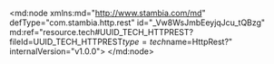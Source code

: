 <?xml version="1.0" encoding="UTF-8"?>
<md:node xmlns:md="http://www.stambia.com/md" defType="com.stambia.http.rest" id="_Vw8WsJmbEeyjqJcu_tQBzg" md:ref="resource.tech#UUID_TECH_HTTPREST?fileId=UUID_TECH_HTTPREST$type=tech$name=HttpRest?" internalVersion="v1.0.0">
  <attribute defType="com.stambia.http.rest.module" id="_VxDrcJmbEeyjqJcu_tQBzg" value="HttpRest"/>
  <attribute defType="com.stambia.http.rest.reverseUrl" id="_ZLoU4pmbEeyjqJcu_tQBzg" value="http://DESKTOP-SKLOJIU:42200/rest/DeliveryService/3/default?openapi3.json"/>
  <attribute defType="com.stambia.http.rest.url" id="_ZLoU45mbEeyjqJcu_tQBzg" value="http://DESKTOP-SKLOJIU:42200/rest/DeliveryService/3/default"/>
  <node defType="com.stambia.http.rest.path" id="_ZLnt1pmbEeyjqJcu_tQBzg" name="/getJsonCustomerDetailsWS">
    <attribute defType="com.stambia.http.rest.path.path" id="_ZLnt15mbEeyjqJcu_tQBzg" value="/getJsonCustomerDetailsWS"/>
    <node defType="com.stambia.http.rest.operation" id="_ZLnt2JmbEeyjqJcu_tQBzg" name="GET">
      <attribute defType="com.stambia.http.rest.operation.method" id="_ZLnt2ZmbEeyjqJcu_tQBzg" value="GET"/>
      <attribute defType="com.stambia.http.rest.operation.operationId" id="_ZLnt2pmbEeyjqJcu_tQBzg" value="getJsonCustomerDetailsWS"/>
      <node defType="com.stambia.http.rest.parameters" id="_ZLnt25mbEeyjqJcu_tQBzg">
        <node defType="com.stambia.http.rest.parameter" id="_ZLnt3JmbEeyjqJcu_tQBzg" name="cus_id">
          <attribute defType="com.stambia.http.rest.parameter.method" id="_ZLnt3ZmbEeyjqJcu_tQBzg" value="cus_id"/>
          <attribute defType="com.stambia.http.rest.parameter.location" id="_ZLnt3pmbEeyjqJcu_tQBzg" value="query"/>
          <attribute defType="com.stambia.http.rest.parameter.required" id="_ZLnt35mbEeyjqJcu_tQBzg" value="false"/>
        </node>
      </node>
      <node defType="com.stambia.http.rest.responses" id="_ZLnt4JmbEeyjqJcu_tQBzg">
        <node defType="com.stambia.http.rest.response" id="_ZLnt4ZmbEeyjqJcu_tQBzg" name="200">
          <attribute defType="com.stambia.http.rest.response.code" id="_ZLnt4pmbEeyjqJcu_tQBzg" value="200"/>
          <attribute defType="com.stambia.http.rest.response.description" id="_ZLnt45mbEeyjqJcu_tQBzg" value="200 response"/>
          <node defType="com.stambia.http.rest.content" id="_ZLnt5JmbEeyjqJcu_tQBzg" name="application/json">
            <attribute defType="com.stambia.http.rest.content.mediaType" id="_ZLnt5ZmbEeyjqJcu_tQBzg" value="JSON"/>
            <attribute defType="com.stambia.http.rest.content.contentType" id="_ZLnt5pmbEeyjqJcu_tQBzg" value="application/json"/>
            <node defType="com.stambia.json.rootObject" id="_ZLnt55mbEeyjqJcu_tQBzg" name="CustomerDetails">
              <node defType="com.stambia.json.array" id="_ZLnt6JmbEeyjqJcu_tQBzg" name="customer_list">
                <node defType="com.stambia.json.object" id="_ZLnt6ZmbEeyjqJcu_tQBzg" name="customers">
                  <node defType="com.stambia.json.value" id="_ZLnt6pmbEeyjqJcu_tQBzg" name="firstName">
                    <attribute defType="com.stambia.json.value.type" id="_ZLnt65mbEeyjqJcu_tQBzg" value="string"/>
                  </node>
                  <node defType="com.stambia.json.value" id="_ZLnt7JmbEeyjqJcu_tQBzg" name="lastName">
                    <attribute defType="com.stambia.json.value.type" id="_ZLnt7ZmbEeyjqJcu_tQBzg" value="string"/>
                  </node>
                  <node defType="com.stambia.json.array" id="_ZLnt7pmbEeyjqJcu_tQBzg" name="address">
                    <node defType="com.stambia.json.object" id="_ZLnt75mbEeyjqJcu_tQBzg" name="address">
                      <node defType="com.stambia.json.value" id="_ZLnt8JmbEeyjqJcu_tQBzg" name="streetAddress">
                        <attribute defType="com.stambia.json.value.type" id="_ZLnt8ZmbEeyjqJcu_tQBzg" value="string"/>
                      </node>
                      <node defType="com.stambia.json.value" id="_ZLnt8pmbEeyjqJcu_tQBzg" name="city">
                        <attribute defType="com.stambia.json.value.type" id="_ZLnt85mbEeyjqJcu_tQBzg" value="string"/>
                      </node>
                      <node defType="com.stambia.json.value" id="_ZLnt9JmbEeyjqJcu_tQBzg" name="state">
                        <attribute defType="com.stambia.json.value.type" id="_ZLnt9ZmbEeyjqJcu_tQBzg" value="string"/>
                      </node>
                      <node defType="com.stambia.json.value" id="_ZLnt9pmbEeyjqJcu_tQBzg" name="postalCode">
                        <attribute defType="com.stambia.json.value.type" id="_ZLnt95mbEeyjqJcu_tQBzg" value="string"/>
                      </node>
                    </node>
                  </node>
                  <node defType="com.stambia.json.array" id="_ZLnt-JmbEeyjqJcu_tQBzg" name="phoneNumber">
                    <node defType="com.stambia.json.object" id="_ZLnt-ZmbEeyjqJcu_tQBzg" name="phone">
                      <node defType="com.stambia.json.value" id="_ZLnt-pmbEeyjqJcu_tQBzg" name="type">
                        <attribute defType="com.stambia.json.value.type" id="_ZLnt-5mbEeyjqJcu_tQBzg" value="string"/>
                      </node>
                      <node defType="com.stambia.json.value" id="_ZLnt_JmbEeyjqJcu_tQBzg" name="number">
                        <attribute defType="com.stambia.json.value.type" id="_ZLnt_ZmbEeyjqJcu_tQBzg" value="string"/>
                      </node>
                    </node>
                  </node>
                </node>
              </node>
            </node>
          </node>
        </node>
      </node>
    </node>
  </node>
</md:node>